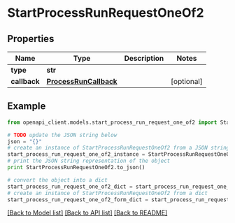 # StartProcessRunRequestOneOf2


## Properties
Name | Type | Description | Notes
------------ | ------------- | ------------- | -------------
**type** | **str** |  | 
**callback** | [**ProcessRunCallback**](ProcessRunCallback.md) |  | [optional] 

## Example

```python
from openapi_client.models.start_process_run_request_one_of2 import StartProcessRunRequestOneOf2

# TODO update the JSON string below
json = "{}"
# create an instance of StartProcessRunRequestOneOf2 from a JSON string
start_process_run_request_one_of2_instance = StartProcessRunRequestOneOf2.from_json(json)
# print the JSON string representation of the object
print StartProcessRunRequestOneOf2.to_json()

# convert the object into a dict
start_process_run_request_one_of2_dict = start_process_run_request_one_of2_instance.to_dict()
# create an instance of StartProcessRunRequestOneOf2 from a dict
start_process_run_request_one_of2_form_dict = start_process_run_request_one_of2.from_dict(start_process_run_request_one_of2_dict)
```
[[Back to Model list]](../README.md#documentation-for-models) [[Back to API list]](../README.md#documentation-for-api-endpoints) [[Back to README]](../README.md)


